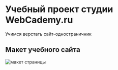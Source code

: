 # Учебный проект студии WebCademy.ru

Учимся верстать сайт-одностраничник

## Макет учебного сайта

![макет страницы](https://github.com/MaxSPB1975/Practice/blob/master/WebCademy/CreateSite/%D0%9C%D0%B0%D1%82%D0%B5%D1%80%D0%B8%D0%B0%D0%BB%D1%8B/Desktop---HTML.jpg)
